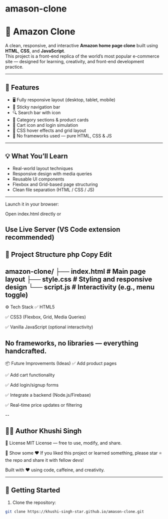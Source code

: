 # amason-clone
# 🛒 Amazon Clone

A clean, responsive, and interactive **Amazon home page clone** built using **HTML**, **CSS**, and **JavaScript**.  
This project is a front-end replica of the world’s most popular e-commerce site — designed for learning, creativity, and front-end development practice.

---

## 🌟 Features

- 🖥️ Fully responsive layout (desktop, tablet, mobile)
- 🧭 Sticky navigation bar
- 🔍 Search bar with icon
- 🧾 Category sections & product cards
- 🛒 Cart icon and login simulation
- 🎨 CSS hover effects and grid layout
- 🚫 No frameworks used — pure HTML, CSS & JS

---

## 💡 What You’ll Learn

- Real-world layout techniques
- Responsive design with media queries
- Reusable UI components
- Flexbox and Grid-based page structuring
- Clean file separation (HTML / CSS / JS)

---

Launch it in your browser:

Open index.html directly
or

Use Live Server (VS Code extension recommended)
---

📁 Project Structure
php
Copy
Edit
---
amazon-clone/
├── index.html        # Main page layout
├── style.css         # Styling and responsive design
└── script.js         # Interactivity (e.g., menu toggle)
---
⚙️ Tech Stack
✅ HTML5

✅ CSS3 (Flexbox, Grid, Media Queries)

✅ Vanilla JavaScript (optional interactivity)

No frameworks, no libraries — everything handcrafted.
---

📦 Future Improvements (Ideas)
✅ Add product pages

✅ Add cart functionality

✅ Add login/signup forms

✅ Integrate a backend (Node.js/Firebase)

✅ Real-time price updates or filtering

--

👩‍💻 Author
Khushi Singh
---

📜 License
MIT License — free to use, modify, and share.

🌟 Show some ❤️
If you liked this project or learned something,
please star ⭐ the repo and share it with fellow devs!

Built with ❤️ using code, caffeine, and creativity.

---
## 🚀 Getting Started

1. Clone the repository:
```bash
git clone https://khushi-singh-star.github.io/amason-clone.git

